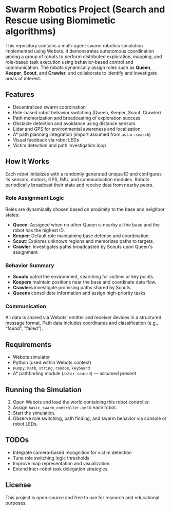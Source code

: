 # Swarm Robotics Project (Search and Rescue using Biomimetic algorithms)

This repository contains a multi-agent swarm robotics simulation implemented using Webots. It demonstrates autonomous coordination among a group of robots to perform distributed exploration, mapping, and role-based task execution using behavior-based control and communication. The robots dynamically assign roles such as **Queen**, **Keeper**, **Scout**, and **Crawler**, and collaborate to identify and investigate areas of interest.

## Features

- Decentralized swarm coordination
- Role-based robot behavior switching (Queen, Keeper, Scout, Crawler)
- Path memorization and broadcasting of exploration success
- Obstacle detection and avoidance using distance sensors
- Lidar and GPS for environmental awareness and localization
- A* path planning integration (import assumed from `astar.search`)
- Visual feedback via robot LEDs
- Victim detection and path investigation loop

## How It Works

Each robot initializes with a randomly generated unique ID and configures its sensors, motors, GPS, IMU, and communication modules. Robots periodically broadcast their state and receive data from nearby peers.

### Role Assignment Logic
Roles are dynamically chosen based on proximity to the base and neighbor states:
- **Queen**: Assigned when no other Queen is nearby at the base and the robot has the highest ID.
- **Keeper**: Default role maintaining base defense and coordination.
- **Scout**: Explores unknown regions and memorizes paths to targets.
- **Crawler**: Investigates paths broadcasted by Scouts upon Queen's assignment.

### Behavior Summary
- **Scouts** patrol the environment, searching for victims or key points.
- **Keepers** maintain positions near the base and coordinate data flow.
- **Crawlers** investigate promising paths shared by Scouts.
- **Queens** consolidate information and assign high-priority tasks.

### Communication
All data is shared via Webots' emitter and receiver devices in a structured message format. Path data includes coordinates and classification (e.g., "found", "failed").

## Requirements

- Webots simulator
- Python (used within Webots context)
- `numpy`, `math`, `string`, `random`, `keyboard`
- A* pathfinding module (`astar.search`) — assumed present

## Running the Simulation

1. Open Webots and load the world containing this robot controller.
2. Assign `basic_swarm_controller.py` to each robot.
3. Start the simulation.
4. Observe role switching, path finding, and swarm behavior via console or robot LEDs.

## TODOs

- Integrate camera-based recognition for victim detection
- Tune role switching logic thresholds
- Improve map representation and visualization
- Extend inter-robot task delegation strategies

## License

This project is open-source and free to use for research and educational purposes.
